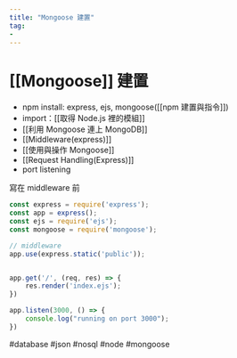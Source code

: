```yaml
---
title: "Mongoose 建置"
tag: 
- 
---
```

# [[Mongoose]] 建置
- npm install: express, ejs, mongoose([[npm 建置與指令]])
- import：[[取得 Node.js 裡的模組]]
- [[利用 Mongoose 連上 MongoDB]]
- [[Middleware(express)]]
- [[使用與操作 Mongoose]]
- [[Request Handling(Express)]]
- port listening

寫在 middleware 前
```js
const express = require('express');
const app = express();
const ejs = require('ejs');
const mongoose = require('mongoose');
```
```js
// middleware
app.use(express.static('public'));


app.get('/', (req, res) => {
	res.render('index.ejs');
})

app.listen(3000, () => {
	console.log("running on port 3000");
})
```



#database #json #nosql #node #mongoose